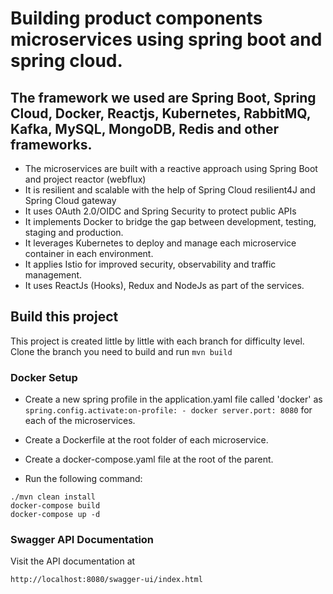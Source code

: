 # Building product components microservices using spring boot and spring cloud.

## The framework we used are Spring Boot, Spring Cloud, Docker, Reactjs, Kubernetes, RabbitMQ, Kafka, MySQL, MongoDB, Redis and other frameworks.

* The microservices are built with a reactive approach using Spring Boot and project reactor (webflux)
* It is resilient and scalable with the help of Spring Cloud resilient4J and Spring Cloud gateway
* It uses OAuth 2.0/OIDC and Spring Security to protect public APIs
* It implements Docker to bridge the gap between development, testing, staging and production.
* It leverages Kubernetes to deploy and manage each microservice container in each environment.
* It applies Istio for improved security, observability and traffic management.
* It uses ReactJs (Hooks), Redux and NodeJs as part of the services.

## Build this project
This project is created little by little with each branch for difficulty level. Clone the branch you need to build and run `mvn build`


### Docker Setup
* Create a new spring profile in the application.yaml file called 'docker' as ```spring.config.activate:on-profile: - docker
  server.port: 8080``` for each of the microservices.

* Create a Dockerfile at the root folder of each microservice.
* Create a docker-compose.yaml file at the root of the parent.
* Run the following command:
```shell
./mvn clean install
docker-compose build
docker-compose up -d
```

### Swagger API Documentation
Visit the API documentation at
```shell
http://localhost:8080/swagger-ui/index.html
```
